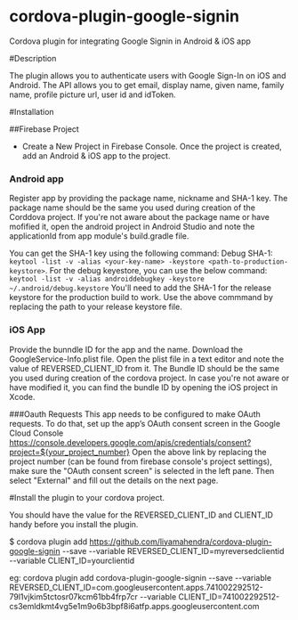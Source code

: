 # cordova-plugin-google-signin
Cordova plugin for integrating Google Signin in Android &amp; iOS app

#Description

The plugin allows you to authenticate users with Google Sign-In on iOS and Android. The API allows you to get email, display name, given name, family name, profile picture url, user id and idToken.

#Installation

##Firebase Project

* Create a New Project in Firebase Console. Once the project is created, add an Android & iOS app to the project.

### Android app
Register app by providing the package name, nickname and SHA-1 key. The package name should be the same you used during creation of the Corddova project. If you're not aware about the package name or have mofified it, open the android project in Android Studio and note the applicationId from app module's build.gradle file. 

You can get the SHA-1 key using the following command:
Debug SHA-1: `keytool -list -v -alias <your-key-name> -keystore <path-to-production-keystore>`. For the debug keyestore, you can use the below command:
`keytool -list -v -alias androiddebugkey -keystore ~/.android/debug.keystore`
You'll need to add the SHA-1 for the release keystore for the production build to work. Use the above commmand by replacing the path to your release keystore file.

### iOS App
Provide the bunndle ID for the app and the name. Download the GoogleService-Info.plist file. Open the plist file in a text editor and note the value of REVERSED_CLIENT_ID from it. The Bundle ID should be the same you used during creation of the cordova project. In case you're not aware or have modified it, you can find the bundle ID by opening the iOS project in Xcode.

###Oauth Requests
This app needs to be configured to make OAuth requests. To do that, set up the app’s OAuth consent screen in the Google Cloud Console https://console.developers.google.com/apis/credentials/consent?project=${your_project_number}
Open the above link by replacing the project number (can be found from firebase console's project settings), make sure the "OAuth consent screen" is selected in the left pane. Then select "External" and fill out the details on the next page. 

#Install the plugin to your cordova project.

You should have the value for the REVERSED_CLIENT_ID and CLIENT_ID handy before you install the plugin.


$ cordova plugin add https://github.com/liyamahendra/cordova-plugin-google-signin --save --variable REVERSED_CLIENT_ID=myreversedclientid --variable CLIENT_ID=yourclientid

eg: cordova plugin add cordova-plugin-google-signin --save --variable REVERSED_CLIENT_ID=com.googleusercontent.apps.741002292512-79l1vjkim5tctosr07kcm61bb4frp7cr --variable CLIENT_ID=741002292512-cs3emldkmt4vg5e1m9o6b3bpf8i6atfp.apps.googleusercontent.com